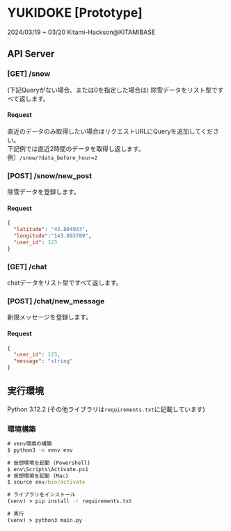# YUKIDOKE [Prototype]
2024/03/19 ~ 03/20 Kitami-Hackson@KITAMIBASE

## API Server
### [GET] /snow
(下記Queryがない場合、または0を指定した場合は) 除雪データをリスト型ですべて返します。

#### Request
直近のデータのみ取得したい場合はリクエストURLにQueryを追加してください。<br>
下記例では直近2時間のデータを取得し返します。<br>
例）`/snow/?data_before_hour=2`

### [POST] /snow/new_post
除雪データを登録します。
#### Request
```json
{
  "latitude": "43.804933",
  "longitude":"143.893789",
  "user_id": 123
}
```
### [GET] /chat
chatデータをリスト型ですべて返します。


### [POST] /chat/new_message
新規メッセージを登録します。
#### Request
```json
{
  "user_id": 123,
  "message": "string"
}
```


## 実行環境
Python 3.12.2
(その他ライブラリは`requirements.txt`に記載しています)

### 環境構築
```cmd
# venv環境の構築
$ python3 -m venv env

# 仮想環境を起動 (Powershell)
$ env\Scripts\Activate.ps1
# 仮想環境を起動 (Mac)
$ source env/bin/activate

# ライブラリをインストール
(venv) > pip install -r requirements.txt

# 実行
(venv) > python3 main.py
```